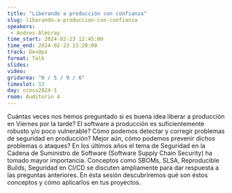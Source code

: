 ```yaml
---
title: "Liberando a producción con confianza"
slug: liberando-a-produccion-con-confianza
speakers:
 - Andres Almiray
time_start: 2024-02-23 12:45:00
time_end: 2024-02-23 13:20:00
track: DevOps
format: Talk
slides: 
video: 
gridarea: "8 / 5 / 9 / 6"
timeslot: 13
day: ccoss2024-1
room: Auditorio 4
---
```


Cuántas veces nos hemos preguntado si es buena idea liberar a producción en Viernes por la tarde? El software a producción es suficientemente robusto y/o poco vulnerable? Cómo podemos detectar y corregir problemas de seguridad en producción? Mejor aún, cómo podemos prevenir dichos problemas o ataques? En los últimos años el tema de Seguridad en la Cadena de Suministro de Software (Software Supply Chain Security) ha tomado mayor importancia. Conceptos como SBOMs, SLSA, Reproducible Builds, Seguridad en CI/CD se discuten ampliamente para dar respuesta a las preguntas anteriores. En ésta sesión descubriremos qué son éstos conceptos y cómo aplicarlos en tus proyectos.